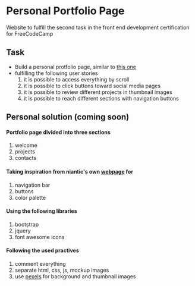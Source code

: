 # Personal Portfolio Page
Website to fulfill the second task in the front end development certification for FreeCodeCamp

## Task
- Build a personal protfolio page, similar to [this one](https://codepen.io/FreeCodeCamp/full/YqLyXB/)
- fulfilling the following user stories
  1. it is possible to access everything by scroll
  2. it is possible to click buttons toward social media pages
  3. it is possible to review different projects in thumbnail images
  4. it is possible to reach different sections with navigation buttons
  
  
## Personal solution (coming soon)
#### Portfolio page divided into three sections
1. welcome 
2. projects
3. contacts

#### Taking inspiration from niantic's own [webpage](https://www.nianticlabs.com/) for
1. navigation bar
2. buttons 
3. color palette

#### Using the following libraries
1. bootstrap
2. jquery
3. font awesome icons

#### Following the used practives
1. comment everything
2. separate html, css, js, mockup images
3. use [pexels](https://www.pexels.com/) for background and thumbnail images
